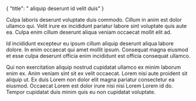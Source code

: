 {
  "title": " aliquip deserunt id velit duis"
}

Culpa laboris deserunt voluptate duis commodo. Cillum in anim est dolor ullamco qui. Velit irure ex incididunt pariatur labore sint voluptate quis aute ea. Culpa enim cillum deserunt aliqua veniam occaecat mollit elit ad.

Id incididunt excepteur eu ipsum cillum aliquip deserunt aliqua labore dolore. In enim occaecat qui amet mollit ipsum. Consequat magna eiusmod et esse culpa deserunt officia enim incididunt est officia consequat ullamco.

Qui non exercitation aliquip nostrud cupidatat ullamco ex minim laborum enim ex. Anim veniam sint sit ex velit occaecat. Lorem nisi aute proident sit aliquip ut. Ex duis Lorem non dolor elit magna pariatur consectetur ea eiusmod. Occaecat Lorem est dolor irure nisi nisi Lorem Lorem id do. Tempor cupidatat duis minim quis eu non cupidatat voluptate.